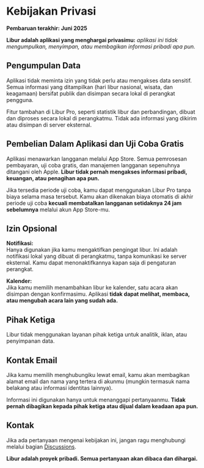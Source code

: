 # Kebijakan Privasi  

**Pembaruan terakhir: Juni 2025**  

**Libur adalah aplikasi yang menghargai privasimu:** *aplikasi ini tidak mengumpulkan, menyimpan, atau membagikan informasi pribadi apa pun.*  

## Pengumpulan Data  

Aplikasi tidak meminta izin yang tidak perlu atau mengakses data sensitif.  
Semua informasi yang ditampilkan (hari libur nasional, wisata, dan keagamaan) bersifat publik dan disimpan secara lokal di perangkat pengguna.  

Fitur tambahan di Libur Pro, seperti statistik libur dan perbandingan, dibuat dan diproses secara lokal di perangkatmu. Tidak ada informasi yang dikirim atau disimpan di server eksternal.  

## Pembelian Dalam Aplikasi dan Uji Coba Gratis  

Aplikasi menawarkan langganan melalui App Store. Semua pemrosesan pembayaran, uji coba gratis, dan manajemen langganan sepenuhnya ditangani oleh Apple. **Libur tidak pernah mengakses informasi pribadi, keuangan, atau penagihan apa pun.**  

Jika tersedia periode uji coba, kamu dapat menggunakan Libur Pro tanpa biaya selama masa tersebut. Kamu akan dikenakan biaya otomatis di akhir periode uji coba **kecuali membatalkan langganan setidaknya 24 jam sebelumnya** melalui akun App Store-mu.  

## Izin Opsional  

**Notifikasi:**  
Hanya digunakan jika kamu mengaktifkan pengingat libur. Ini adalah notifikasi lokal yang dibuat di perangkatmu, tanpa komunikasi ke server eksternal. Kamu dapat menonaktifkannya kapan saja di pengaturan perangkat.  

**Kalender:**  
Jika kamu memilih menambahkan libur ke kalender, satu acara akan disimpan dengan konfirmasimu. Aplikasi **tidak dapat melihat, membaca, atau mengubah acara lain yang sudah ada.**  

## Pihak Ketiga  

Libur tidak menggunakan layanan pihak ketiga untuk analitik, iklan, atau penyimpanan data.  

## Kontak Email  

Jika kamu memilih menghubungiku lewat email, kamu akan membagikan alamat email dan nama yang tertera di akunmu (mungkin termasuk nama belakang atau informasi identitas lainnya).  

Informasi ini digunakan hanya untuk menanggapi pertanyaanmu. **Tidak pernah dibagikan kepada pihak ketiga atau dijual dalam keadaan apa pun.**  

## Kontak  

Jika ada pertanyaan mengenai kebijakan ini, jangan ragu menghubungi melalui bagian [Discussions](https://github.com/lucasditomase/feriados/discussions).  

**Libur adalah proyek pribadi. Semua pertanyaan akan dibaca dan dihargai.**  
